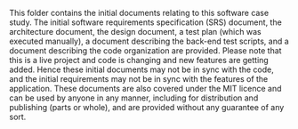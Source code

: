 This folder contains the initial documents relating to this software case study. 
The initial software requirements specification (SRS) document, the architecture document, 
the design document, a test plan (which was executed manually), a document describing the back-end test scripts, and a document describing the code organization are provided.
Please note that this is a live project and code is changing and new features are getting added. 
Hence these initial documents may not be in sync with the code, and the initial requirements may not be in sync with the features of the application.
These documents are also covered under the MIT licence and can be used by anyone in any manner, including for distribution and publishing (parts or whole), and are provided without any guarantee of any sort.
